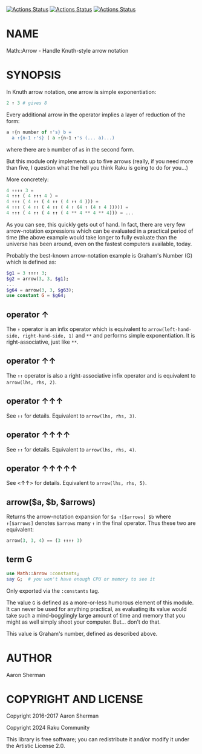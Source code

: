 [![Actions Status](https://github.com/raku-community-modules/Math-Arrow/actions/workflows/linux.yml/badge.svg)](https://github.com/raku-community-modules/Math-Arrow/actions) [![Actions Status](https://github.com/raku-community-modules/Math-Arrow/actions/workflows/macos.yml/badge.svg)](https://github.com/raku-community-modules/Math-Arrow/actions) [![Actions Status](https://github.com/raku-community-modules/Math-Arrow/actions/workflows/windows.yml/badge.svg)](https://github.com/raku-community-modules/Math-Arrow/actions)

NAME
====

Math::Arrow - Handle Knuth-style arrow notation

SYNOPSIS
========

In Knuth arrow notation, one arrow is simple exponentiation:

```raku
2 ↑ 3 # gives 8
```

Every additional arrow in the operator implies a layer of reduction of the form:

```raku
a ↑{n number of ↑'s} b =
  a ↑{n-1 ↑'s} ( a ↑{n-1 ↑'s (... a)...)
```

where there are `b` number of `a`s in the second form.

But this module only implements up to five arrows (really, if you need more than five, I question what the hell you think Raku is going to do for you...)

More concretely:

```raku
4 ↑↑↑↑ 3 =
4 ↑↑↑ ( 4 ↑↑↑ 4 ) =
4 ↑↑↑ ( 4 ↑↑ ( 4 ↑↑ ( 4 ↑↑ 4 ))) =
4 ↑↑↑ ( 4 ↑↑ ( 4 ↑↑ ( 4 ↑ (4 ↑ (4 ↑ 4 ))))) =
4 ↑↑↑ ( 4 ↑↑ ( 4 ↑↑ ( 4 ** 4 ** 4 ** 4))) = ...
```

As you can see, this quickly gets out of hand. In fact, there are very few arrow-notation expressions which can be evaluated in a practical period of time (the above example would take longer to fully evaluate than the universe has been around, even on the fastest computers available, today.

Probably the best-known arrow-notation example is Graham's Number (G) which is defined as:

```raku
$g1 = 3 ↑↑↑↑ 3;
$g2 = arrow(3, 3, $g1);
...
$g64 = arrow(3, 3, $g63);
use constant G = $g64;
```

operator ↑
----------

The `↑` operator is an infix operator which is equivalent to `arrow(left-hand-side, right-hand-side, 1)` and `**` and performs simple exponentiation. It is right-associative, just like `**`.

operator ↑↑
-----------

The `↑↑` operator is also a right-associative infix operator and is equivalent to `arrow(lhs, rhs, 2)`.

operator ↑↑↑
------------

See `↑↑` for details. Equivalent to `arrow(lhs, rhs, 3)`.

operator ↑↑↑↑
-------------

See `↑↑` for details. Equivalent to `arrow(lhs, rhs, 4)`.

operator ↑↑↑↑↑
--------------

See <↑↑> for details. Equivalent to `arrow(lhs, rhs, 5)`.

arrow($a, $b, $arrows)
----------------------

Returns the arrow-notation expansion for `$a ↑[$arrows] $b` where `↑[$arrows]` denotes `$arrows` many `↑` in the final operator. Thus these two are equivalent:

```raku
arrow(3, 3, 4) == (3 ↑↑↑↑ 3)
```

term G
------

```raku
use Math::Arrow :constants;
say G;  # you won't have enough CPU or memory to see it
```

Only exported via the `:constants` tag.

The value `G` is defined as a more-or-less humorous element of this module. It can never be used for anything practical, as evaluating its value would take such a mind-bogglingly large amount of time and memory that you might as well simply shoot your computer. But... don't do that.

This value is Graham's number, defined as described above.

AUTHOR
======

Aaron Sherman

COPYRIGHT AND LICENSE
=====================

Copyright 2016-2017 Aaron Sherman

Copyright 2024 Raku Community

This library is free software; you can redistribute it and/or modify it under the Artistic License 2.0.

